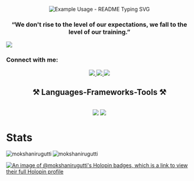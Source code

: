 <p align="center">
  <img src="https://readme-typing-svg.demolab.com/?lines=Hi%2C+I'm+moksha+Nirugutti+%F0%9F%91%8B;Full+Stack+developer+%F0%9F%92%BB%F0%9F%96%A5%F0%9F%93%B1&font=Fira%20Code&center=true&width=380&height=50&duration=4000&pause=1000" alt="Example Usage - README Typing SVG">
</p>
<h3 align="center">“We don't rise to the level of our expectations, we fall to the level of our training.”</h3>

[![](https://visitcount.itsvg.in/api?id=mokshanirugutti&label=Profile%20Views&pretty=true)](https://visitcount.itsvg.in)

<h3 align="left">Connect with me:</h3>

<div align="center"> 
  <a href="mailto:mokshasai910@gmail.com">
    <img src="https://img.shields.io/badge/Gmail-333333?style=for-the-badge&logo=gmail&logoColor=red" />
  </a>
  <a href="https://linkedin.com/in/moksha-nirugutti" target="_blank">
    <img src="https://img.shields.io/badge/LinkedIn-0077B5?style=for-the-badge&logo=linkedin&logoColor=white" target="_blank" />
  </a>
  <a href="https://moksha-nirugutti-portfolio.vercel.app" target="_blank">
     <img src="https://img.shields.io/badge/Portfolio-FF5722?style=for-the-badge&logo=todoist&logoColor=white" target="_blank" /> 
  </a>

</div>


<h2 align="center">⚒️ Languages-Frameworks-Tools ⚒️</h2>
<br/>
<div align="center">
    <img src="https://skillicons.dev/icons?i=html,css,python,javascript,typescript,postgresql,vscode,github,nextjs,tailwind" />
    <img src="https://skillicons.dev/icons?i=nodejs,express,firebase,mongodb,react,nextjs,mysql,django,postman,linux,docker" /><br>
</div>

<h1>Stats</h1>
<p><img align="left" src="https://github-readme-stats.vercel.app/api/top-langs?username=mokshanirugutti&show_icons=true&locale=en&layout=compact" alt="mokshanirugutti" /></p>

<p><img align="center" src="https://github-readme-streak-stats.herokuapp.com/?user=mokshanirugutti&" alt="mokshanirugutti" /></p>


[![An image of @mokshanirugutti's Holopin badges, which is a link to view their full Holopin profile](https://holopin.me/mokshanirugutti)](https://holopin.io/@mokshanirugutti)
